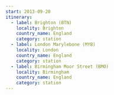 ```yaml
---
start: 2013-09-20
itinerary:
  - label: Brighton (BTN)
    locality: Brighton
    country_name: England
    category: station
  - label: London Marylebone (MYB)
    locality: London
    country_name: England
    category: station
  - label: Birmingham Moor Street (BMO)
    locality: Birmingham
    country_name: England
    category: station
---
```


